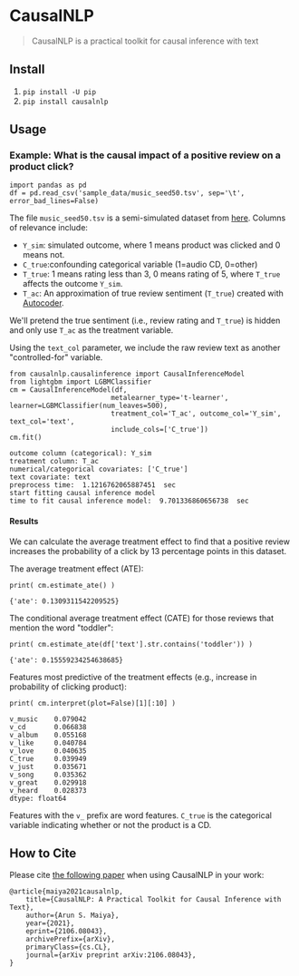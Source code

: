 # CausalNLP
> CausalNLP is a practical toolkit for causal inference with text


## Install

1. `pip install -U pip`
2. `pip install causalnlp`

## Usage

### Example: What is the causal impact of a positive review on a product click?

```
import pandas as pd
df = pd.read_csv('sample_data/music_seed50.tsv', sep='\t', error_bad_lines=False)
```

The file `music_seed50.tsv` is a semi-simulated dataset from [here](https://github.com/rpryzant/causal-text). Columns of relevance include:
- `Y_sim`: simulated outcome, where 1 means product was clicked and 0 means not. 
- `C_true`:confounding categorical variable (1=audio CD, 0=other)
- `T_true`: 1 means rating less than 3, 0 means rating of 5, where `T_true` affects the outcome `Y_sim`.
- `T_ac`: An approximation of true review sentiment (`T_true`) created with [Autocoder](https://amaiya.github.io/causalnlp/autocoder.html).

We'll pretend the true sentiment (i.e., review rating and `T_true`) is hidden and only use `T_ac` as the treatment variable. 

Using the `text_col` parameter, we include the raw review text as another "controlled-for" variable.

```
from causalnlp.causalinference import CausalInferenceModel
from lightgbm import LGBMClassifier
cm = CausalInferenceModel(df, 
                         metalearner_type='t-learner', learner=LGBMClassifier(num_leaves=500),
                         treatment_col='T_ac', outcome_col='Y_sim', text_col='text',
                         include_cols=['C_true'])
cm.fit()
```

    outcome column (categorical): Y_sim
    treatment column: T_ac
    numerical/categorical covariates: ['C_true']
    text covariate: text
    preprocess time:  1.1216762065887451  sec
    start fitting causal inference model
    time to fit causal inference model:  9.701336860656738  sec


#### Results

We can calculate the average treatment effect to find that a positive review increases the probability of a click by 13 percentage points in this dataset.

The average treatment effect (ATE):

```
print( cm.estimate_ate() )
```

    {'ate': 0.1309311542209525}


The conditional average treatment effect (CATE) for those reviews that mention the word "toddler":

```
print( cm.estimate_ate(df['text'].str.contains('toddler')) )
```

    {'ate': 0.15559234254638685}


Features most predictive of the treatment effects (e.g., increase in probability of clicking product):

```
print( cm.interpret(plot=False)[1][:10] )
```

    v_music    0.079042
    v_cd       0.066838
    v_album    0.055168
    v_like     0.040784
    v_love     0.040635
    C_true     0.039949
    v_just     0.035671
    v_song     0.035362
    v_great    0.029918
    v_heard    0.028373
    dtype: float64


Features with the `v_` prefix are word features. `C_true` is the categorical variable indicating whether or not the product is a CD. 

## How to Cite

Please cite [the following paper](https://arxiv.org/abs/2106.08043) when using CausalNLP in your work:

```
@article{maiya2021causalnlp,
    title={CausalNLP: A Practical Toolkit for Causal Inference with Text},
    author={Arun S. Maiya},
    year={2021},
    eprint={2106.08043},
    archivePrefix={arXiv},
    primaryClass={cs.CL},
    journal={arXiv preprint arXiv:2106.08043},
}
```
